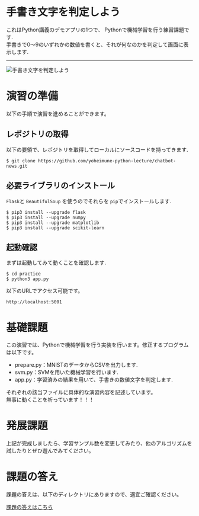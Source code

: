 # 手書き文字を判定しよう
これはPython講義のデモアプリの1つで、 Pythonで機械学習を行う練習課題です.  
手書きで0〜9のいずれかの数値を書くと、それが何なのかを判定して画面に表示します.
***
![手書き文字を判定しよう](https://raw.githubusercontent.com/yoheimune-python-lecture/hand-written-digit-recognition/image/resources/screenshot.png)

# 演習の準備
以下の手順で演習を進めることができます。
## レポジトリの取得
以下の要領で、レポジトリを取得してローカルにソースコードを持ってきます.
```
$ git clone https://github.com/yoheimune-python-lecture/chatbot-news.git
```
## 必要ライブラリのインストール
`Flask`と `BeautifulSoup` を使うのでそれらを `pip`でインストールします.
```
$ pip3 install --upgrade flask
$ pip3 install --upgrade numpy
$ pip3 install --upgrade matplotlib
$ pip3 install --upgrade scikit-learn
```
## 起動確認
まずは起動してみて動くことを確認します.
```
$ cd practice
$ python3 app.py
```
以下のURLでアクセス可能です。
```
http://localhost:5001
```

# 基礎課題
この演習では、Pythonで機械学習を行う実装を行います。修正するプログラムは以下です。  
- prepare.py：MNISTのデータからCSVを出力します.  
- svm.py：SVMを用いた機械学習を行います.  
- app.py：学習済みの結果を用いて、手書きの数値文字を判定します.  

それぞれの該当ファイルに具体的な演習内容を記述しています。  
無事に動くことを祈っています！！！  

# 発展課題
上記が完成しましたら、学習サンプル数を変更してみたり、他のアルゴリズムを試したりとぜひ遊んでみてください。

# 課題の答え
課題の答えは、以下のディレクトリにありますので、適宜ご確認ください。  

[課題の答えはこちら](https://github.com/yoheimune-python-lecture/hand-written-digit-recognition/tree/master/answer)  
